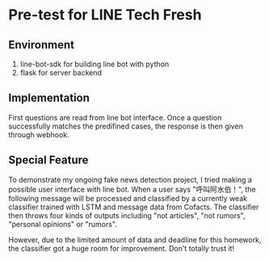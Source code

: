# Pre-test for LINE Tech Fresh

## Environment

1. line-bot-sdk for building line bot with python
2. flask for server backend

## Implementation

First questions are read from line bot interface. Once a question successfully matches the predifined cases, the response is then given through webhook.

## Special Feature

To demonstrate my ongoing fake news detection project, I tried making a possible user interface with line bot. When a user says "呼叫阿水伯！", the following message will be processed and classified by a currently weak classifier trained with LSTM and message data from Cofacts. The classifier then throws four kinds of outputs including "not articles", "not rumors", "personal opinions" or "rumors".

However, due to the limited amount of data and deadline for this homework, the classifier got a huge room for improvement. Don't totally trust it!